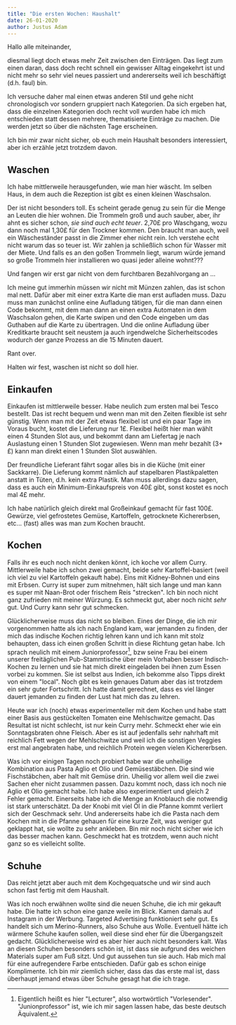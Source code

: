 ```yaml
---
title: "Die ersten Wochen: Haushalt"
date: 26-01-2020
author: Justus Adam
---
```


Hallo alle miteinander,

diesmal liegt doch etwas mehr Zeit zwischen den Einträgen. Das liegt zum einen
daran, dass doch recht schnell ein gewisser Alltag eingekehrt ist und nicht mehr
so sehr viel neues passiert und andererseits weil ich beschäftigt (d.h. faul)
bin.

Ich versuche daher mal einen etwas anderen Stil und gehe nicht chronologisch vor
sondern gruppiert nach Kategorien. Da sich ergeben hat, dass die einzelnen
Kategorien doch recht voll wurden habe ich mich entschieden statt dessen
mehrere, thematisierte Einträge zu machen. Die werden jetzt so über die nächsten
Tage erscheinen.

Ich bin mir zwar nicht sicher, ob euch mein Haushalt besonders interessiert,
aber ich erzähle jetzt trotzdem davon.

## Waschen

Ich habe mittlerweile herausgefunden, wie man hier wäscht. Im selben Haus, in
dem auch die Rezeption ist gibt es einen kleinen Waschsalon.

Der ist nicht besonders toll. Es scheint gerade genug zu sein für die Menge an
Leuten die hier wohnen. Die Trommeln groß und auch sauber, aber, ihr ahnt es
sicher schon, *sie sind auch echt teuer*. 2,70£ pro Waschgang, wozu dann noch
mal 1,30£ für den Trockner kommen. Den braucht man auch, weil ein Wäscheständer
passt in die Zimmer eher nicht rein. Ich verstehe echt nicht warum das so teuer
ist. Wir zahlen ja schließlich schon für Wasser mit der Miete. Und falls es an
den goßen Trommeln liegt, warum würde jemand so große Trommeln hier installieren
wo quasi jeder alleine wohnt???

Und fangen wir erst gar nicht von dem furchtbaren Bezahlvorgang an ...

Ich meine gut immerhin müssen wir nicht mit Münzen zahlen, das ist schon mal
nett. Dafür aber mit einer extra Karte die man erst aufladen muss. Dazu muss man
zunächst online eine Aufladung tätigen, für die man dann einen Code bekommt, mit
dem man dann an einen extra Automaten in dem Waschsalon gehen, die Karte swipen
und den Code eingeben um das Guthaben auf die Karte zu übertragen. Und die
online Aufladung über Kreditkarte braucht seit neustem ja auch irgendwelche
Sicherheitscodes wodurch der ganze Prozess an die 15 Minuten dauert.

Rant over.

Halten wir fest, waschen ist nicht so doll hier.

## Einkaufen

Einkaufen ist mittlerweile besser. Habe neulich zum ersten mal bei Tesco
bestellt. Das ist recht bequem und wenn man mit den Zeiten flexible ist sehr
günstig. Wenn man mit der Zeit etwas flexibel ist und ein paar Tage im Voraus
bucht, kostet die Lieferung nur 1£. Flexibel heißt hier man wählt einen 4
Stunden Slot aus, und bekommt dann am Liefertag je nach Auslastung einen 1
Stunden Slot zugewiesen. Wenn man mehr bezahlt (3+ £) kann man direkt einen 1
Stunden Slot auswählen.

Der freundliche Lieferant fährt sogar alles bis in die Küche (mit einer
Sackkarre). Die Lieferung kommt nämlich auf stapelbaren Plastikpaletten anstatt
in Tüten, d.h. kein extra Plastik. Man muss allerdings dazu sagen, dass es auch
ein Minimum-Einkaufspreis von 40£ gibt, sonst kostet es noch mal 4£ mehr.

Ich habe natürlich gleich direkt mal Großeinkauf gemacht für fast 100£. Gewürze,
viel gefrostetes Gemüse, Kartoffeln, getrocknete Kichererbsen, etc... (fast)
alles was man zum Kochen braucht.


## Kochen

Falls ihr es euch noch nicht denken könnt, ich koche vor allem Curry.
Mittlerweile habe ich schon zwei gemacht, beide sehr Kartoffel-basiert (weil ich
viel zu viel Kartoffeln gekauft habe). Eins mit Kidney-Bohnen und eins mit
Erbsen. Curry ist super zum mitnehmen, hält sich lange und man kann es super mit
Naan-Brot oder frischem Reis "strecken". Ich bin noch nicht ganz zufrieden mit
meiner Würzung. Es schmeckt gut, aber noch nicht *sehr* gut. Und Curry kann sehr
gut schmecken.

Glücklicherweise muss das nicht so bleiben. Eines der Dinge, die ich mir
vorgenommen hatte als ich nach England kam, war jemanden zu finden, der mich das
indische Kochen richtig lehren kann und ich kann mit stolz behaupten, dass ich
einen großen Schritt in diese Richtung getan habe. Ich sprach neulich mit einem
Juniorprofessor[^1], bzw seine Frau bei einem unserer freitäglichen
Pub-Stammtische über mein Vorhaben besser Indisch-Kochen zu lernen und sie hat
mich direkt eingeladen bei ihnen zum Essen vorbei zu kommen. Sie ist selbst aus
Indien, ich bekomme also Tipps direkt von einem "local". Noch gibt es kein
genaues Datum aber das ist trotzdem ein sehr guter Fortschritt. Ich hatte damit
gerechnet, dass es viel länger dauert jemanden zu finden der Lust hat mich das
zu lehren.

[^1]: Eigentlich heißt es hier "Lecturer", also wortwörtlich "Vorlesender".
    "Junionprofessor" ist, wie ich mir sagen lassen habe, das beste deutsch
    Äquivalent.

Heute war ich (noch) etwas experimenteller mit dem Kochen und habe statt einer
Basis aus gestückelten Tomaten eine Mehlschwitze gemacht. Das Resultat ist nicht
schlecht, ist nur kein Curry mehr. Schmeckt eher wie ein Sonntagsbraten ohne
Fleisch. Aber es ist auf jedenfalls sehr nahrhaft mit reichlich Fett wegen der
Mehlschwitze und weil ich die sonstigen Veggies erst mal angebraten habe, und
reichlich Protein wegen vielen Kichererbsen.

Was ich vor einigen Tagen noch probiert habe war die unheilige Kombination aus
Pasta Aglio et Olio und Gemüsestäbchen. Die sind wie Fischstäbchen, aber halt
mit Gemüse drin. Uheilig vor allem weil die zwei Sachen eher nicht zusammen
passen. Dazu kommt noch, dass ich noch nie Aglio et Olio gemacht habe. Ich habe
also experimentiert und gleich 2 Fehler gemacht. Einerseits habe ich die Menge
an Knoblauch die notwendig ist stark unterschätzt. Da der Knobi mit viel Öl in
die Pfanne kommt verliert sich der Geschmack sehr. Und andererseits habe ich die
Pasta nach dem Kochen mit in die Pfanne gehauen für eine kurze Zeit, was weniger
gut geklappt hat, sie wollte zu sehr ankleben. Bin mir noch nicht sicher wie ich
das besser machen kann. Geschmeckt hat es trotzdem, wenn auch nicht ganz so es
vielleicht sollte.


## Schuhe

Das reicht jetzt aber auch mit dem Kochgequatsche und wir sind auch schon fast
fertig mit dem Haushalt.

Was ich noch erwähnen wollte sind die neuen Schuhe, die ich mir gekauft habe.
Die hatte ich schon eine ganze weile im Blick. Kamen damals auf Instagram in der
Werbung. Targeted Advertising funktioniert sehr gut. Es handelt sich um
Merino-Runners, also Schuhe aus Wolle. Eventuell hätte ich wärmere Schuhe kaufen
sollen, weil diese sind eher für die Übergangszeit gedacht. Glücklicherweise
wird es aber hier auch nicht besonders kalt. Was an diesen Schuhen besonders
schön ist, ist dass sie aufgrund des weichen Materials super am Fuß sitzt. Und
gut aussehen tun sie auch. Hab mich mal für eine aufregendere Farbe entschieden.
Dafür gab es schon einige Komplimente. Ich bin mir ziemlich sicher, dass das das
erste mal ist, dass überhaupt jemand etwas über Schuhe gesagt hat die ich trage.
